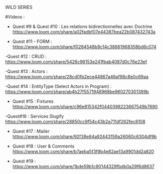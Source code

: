 WILD SERIES

#Videos : 

- Quest #9 & Quest #10 : Les relations bidirectionnelles avec Doctrine 
https://www.loom.com/share/a02fadbf07e44387bea22b087432743a

- Quest #11 - FORM :
https://www.loom.com/share/f0284548b9c14c38861968358bd6c074

-Quest #12 : CRUD : 
https://www.loom.com/share/5426c96153e241fbab4087d0c76e23ef

-Quest #13 : Actors : 
https://www.loom.com/share/28cd0fb2ece44867a46af98c8e0c69aa

-Quest #14 : EntityType (Select Actors in Program) :
https://www.loom.com/share/ab4b27f5571948968be960270301389b

- Quest #15 : Fixtures
https://www.loom.com/share/c96e815342f0440398223667549b7690

-Quest#16 : Services Slugify
https://www.loom.com/share/28850cc9f54c43b2a711df262fec8108

- Quest #17 : Mailer
https://www.loom.com/share/92f38e84a92443159a26060c6304df9b

- Quest #18 : User & Comments
https://www.loom.com/share/b7aeba5f3f9b4e82ae13a9901dd2a820

- Quest #19 :
https://www.loom.com/share/1bde59b1c90144329fbdb0a29f6d8637
